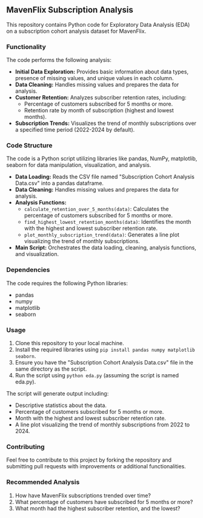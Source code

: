## MavenFlix Subscription Analysis

This repository contains Python code for Exploratory Data Analysis (EDA) on a subscription cohort analysis dataset for MavenFlix. 

### Functionality

The code performs the following analysis:

* **Initial Data Exploration:** Provides basic information about data types, presence of missing values, and unique values in each column.
* **Data Cleaning:** Handles missing values and prepares the data for analysis.
* **Customer Retention:** Analyzes subscriber retention rates, including:
    * Percentage of customers subscribed for 5 months or more.
    * Retention rate by month of subscription (highest and lowest months).
* **Subscription Trends:** Visualizes the trend of monthly subscriptions over a specified time period (2022-2024 by default).

### Code Structure

The code is a Python script utilizing libraries like pandas, NumPy, matplotlib, seaborn for data manipulation, visualization, and analysis.

* **Data Loading:** Reads the CSV file named "Subscription Cohort Analysis Data.csv" into a pandas dataframe.
* **Data Cleaning:** Handles missing values and prepares the data for analysis.
* **Analysis Functions:**
    * `calculate_retention_over_5_months(data)`: Calculates the percentage of customers subscribed for 5 months or more.
    * `find_highest_lowest_retention_months(data)`: Identifies the month with the highest and lowest subscriber retention rate.
    * `plot_monthly_subscription_trend(data)`: Generates a line plot visualizing the trend of monthly subscriptions.
* **Main Script:** Orchestrates the data loading, cleaning, analysis functions, and visualization.

### Dependencies

The code requires the following Python libraries:

* pandas
* numpy
* matplotlib
* seaborn

### Usage

1. Clone this repository to your local machine.
2. Install the required libraries using `pip install pandas numpy matplotlib seaborn`.
3. Ensure you have the "Subscription Cohort Analysis Data.csv" file in the same directory as the script.
4. Run the script using `python eda.py` (assuming the script is named eda.py).

The script will generate output including:

* Descriptive statistics about the data.
* Percentage of customers subscribed for 5 months or more.
* Month with the highest and lowest subscriber retention rate.
* A line plot visualizing the trend of monthly subscriptions from 2022 to 2024.

### Contributing

Feel free to contribute to this project by forking the repository and submitting pull requests with improvements or additional functionalities.


### Recommended Analysis

1. How have MavenFlix subscriptions trended over time?
2. What percentage of customers have subscribed for 5 months or more?
3. What month had the highest subscriber retention, and the lowest?
